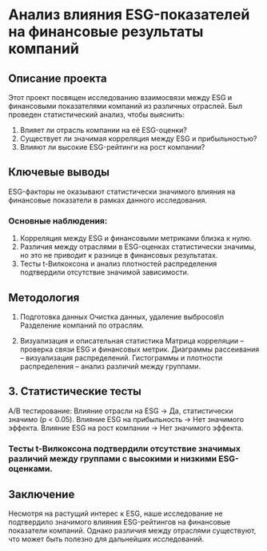 # Анализ влияния ESG-показателей на финансовые результаты компаний

##  Описание проекта
Этот проект посвящен исследованию взаимосвязи между ESG и финансовыми показателями компаний из различных отраслей.
Был проведен статистический анализ, чтобы выяснить:

1. Влияет ли отрасль компании на её ESG-оценки?
2. Существует ли значимая корреляция между ESG и прибыльностью?
3. Влияют ли высокие ESG-рейтинги на рост компании?

## Ключевые выводы
ESG-факторы не оказывают статистически значимого влияния на финансовые показатели в рамках данного исследования.

### Основные наблюдения:
1. Корреляция между ESG и финансовыми метриками близка к нулю.
2. Различия между отраслями в ESG-оценках статистически значимы, но это не приводит к разнице в финансовых результатах.
3. Тесты t-Вилкоксона и анализ плотностей распределения подтвердили отсутствие значимой зависимости.

## Методология
1. Подготовка данных
   Очистка данных, удаление выбросов\n
   Разделение компаний по отраслям.

3. Визуализация и описательная статистика
   Матрица корреляции – проверка связи ESG и финансовых метрик.
   Диаграммы рассеивания – визуализация распределений.
   Гистограммы и плотности распределения – анализ различий между группами.

## 3. Статистические тесты
A/B тестирование:
Влияние отрасли на ESG → Да, статистически значимо (p < 0.05).
Влияние ESG на прибыльность → Нет значимого эффекта.
Влияние ESG на рост компании → Нет значимого эффекта.

### Тесты t-Вилкоксона подтвердили отсутствие значимых различий между группами с высокими и низкими ESG-оценками.

## Заключение
Несмотря на растущий интерес к ESG, наше исследование не подтвердило значимого влияния ESG-рейтингов на финансовые показатели компаний. Однако различия между отраслями существуют, что может быть полезно для дальнейших исследований.
